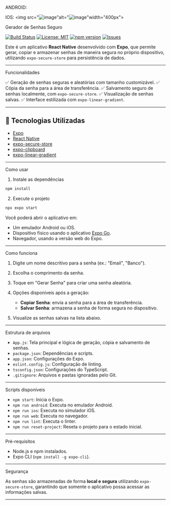 ANDROID: 
    

IOS: <img src="![image](https://github.com/user-attachments/assets/d08d0e3c-65de-4d3e-849d-cf7896851e57)"alt="![image](https://github.com/user-attachments/assets/1747dd37-4b15-4141-985e-388893c05594)"width="400px">








Gerador de Senhas Seguro 

[![Build Status](https://github.com/anakferraro/16-04/actions/workflows/build.yml/badge.svg)](https://github.com/anakferraro/16-04/actions/workflows/build.yml)
[![License: MIT](https://img.shields.io/badge/License-MIT-yellow.svg)](https://opensource.org/licenses/MIT)
[![npm version](https://img.shields.io/npm/v/seu-pacote.svg)](https://www.npmjs.com/package/seu-pacote)
[![Issues](https://img.shields.io/github/issues/anakferraro/16-04.svg)](https://github.com/anakferraro/16-04/issues)

Este é um aplicativo **React Native** desenvolvido com **Expo**, que permite gerar, copiar e armazenar senhas de maneira segura no próprio dispositivo, utilizando `expo-secure-store` para persistência de dados.

---

 Funcionalidades

✅ Geração de senhas seguras e aleatórias com tamanho customizável.
✅ Cópia da senha para a área de transferência.
✅ Salvamento seguro de senhas localmente, com `expo-secure-store`.
✅ Visualização de senhas salvas.
✅ Interface estilizada com `expo-linear-gradient`.

---

## 📱 Tecnologias Utilizadas

* [Expo](https://expo.dev/)
* [React Native](https://reactnative.dev/)
* [expo-secure-store](https://docs.expo.dev/versions/latest/sdk/securestore/)
* [expo-clipboard](https://docs.expo.dev/versions/latest/sdk/clipboard/)
* [expo-linear-gradient](https://docs.expo.dev/versions/latest/sdk/linear-gradient/)

---

 Como usar

1. Instale as dependências

```bash
npm install
```

2. Execute o projeto

```bash
npx expo start
```

Você poderá abrir o aplicativo em:

* Um emulador Android ou iOS.
* Dispositivo físico usando o aplicativo [Expo Go](https://expo.dev/go).
* Navegador, usando a versão web do Expo.

---

 Como funciona

1. Digite um nome descritivo para a senha (ex.: "Email", "Banco").
2. Escolha o comprimento da senha.
3. Toque em "Gerar Senha" para criar uma senha aleatória.
4. Opções disponíveis após a geração:

   * **Copiar Senha**: envia a senha para a área de transferência.
   * **Salvar Senha**: armazena a senha de forma segura no dispositivo.
5. Visualize as senhas salvas na lista abaixo.

---

 Estrutura de arquivos

* `App.js`: Tela principal e lógica de geração, cópia e salvamento de senhas.
* `package.json`: Dependências e scripts.
* `app.json`: Configurações do Expo.
* `eslint.config.js`: Configuração de linting.
* `tsconfig.json`: Configurações do TypeScript.
* `.gitignore`: Arquivos e pastas ignoradas pelo Git.

---

 Scripts disponíveis

* `npm start`: Inicia o Expo.
* `npm run android`: Executa no emulador Android.
* `npm run ios`: Executa no simulador iOS.
* `npm run web`: Executa no navegador.
* `npm run lint`: Executa o linter.
* `npm run reset-project`: Reseta o projeto para o estado inicial.

---

 Pré-requisitos

* Node.js e npm instalados.
* Expo CLI (`npm install -g expo-cli`).

---

Segurança

As senhas são armazenadas de forma **local e segura** utilizando `expo-secure-store`, garantindo que somente o aplicativo possa acessar as informações salvas.

---


